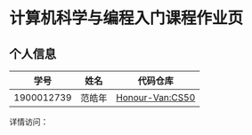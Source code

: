 # 计算机科学与编程入门课程作业页
## 个人信息
|    学号    |  姓名  |代码仓库|
| :--------: | :----: | :---:|
| 1900012739 | 范皓年 |[Honour-Van:CS50](https://github.com/Honour-Van/CS50/tree/master/TextAnalyser_co)

详情访问：
